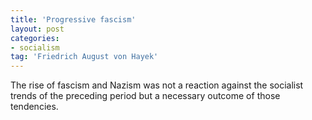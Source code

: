```yaml
---
title: 'Progressive fascism'
layout: post
categories:
- socialism
tag: 'Friedrich August von Hayek'
---
```


The rise of fascism and Nazism was not a reaction against the socialist trends of the preceding period but a necessary outcome of those tendencies.